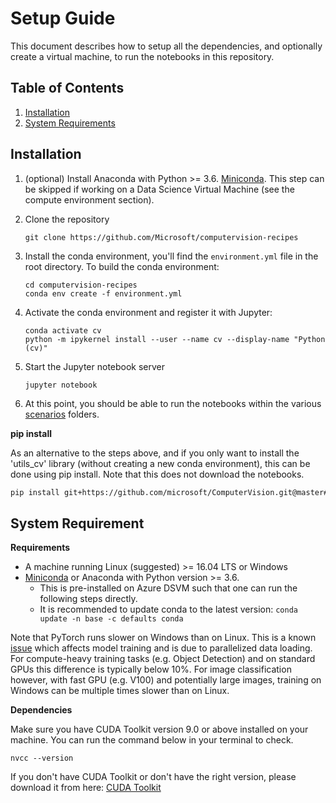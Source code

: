 # Setup Guide

This document describes how to setup all the dependencies, and optionally create a virtual machine,
to run the notebooks in this repository.


## Table of Contents

1. [Installation](#installation)
1. [System Requirements](#system-requirements)

## Installation

1. (optional) Install Anaconda with Python >= 3.6. [Miniconda](https://conda.io/miniconda.html). This step can be skipped if working on a Data Science Virtual Machine (see the compute environment section).

1. Clone the repository
    ```
    git clone https://github.com/Microsoft/computervision-recipes
    ```
1. Install the conda environment, you'll find the `environment.yml` file in the root directory. To build the conda environment:
    ```
    cd computervision-recipes
    conda env create -f environment.yml
    ```
1. Activate the conda environment and register it with Jupyter:
    ```
    conda activate cv
    python -m ipykernel install --user --name cv --display-name "Python (cv)"
    ```
1. Start the Jupyter notebook server
    ```
    jupyter notebook
    ```
1. At this point, you should be able to run the notebooks within the various [scenarios](scenarios) folders.

__pip install__

As an alternative to the steps above, and if you only want to install the 'utils_cv' library (without creating a new conda environment), this can be done using pip install. Note that this does not download the notebooks.

```bash
pip install git+https://github.com/microsoft/ComputerVision.git@master#egg=utils_cv
```


## System Requirement

__Requirements__

* A machine running Linux (suggested) >= 16.04 LTS or Windows
* [Miniconda](https://docs.conda.io/en/latest/miniconda.html) or Anaconda with Python version >= 3.6.
    * This is pre-installed on Azure DSVM such that one can run the following steps directly.
    * It is recommended to update conda to the latest version: `conda update -n base -c defaults conda`

Note that PyTorch runs slower on Windows than on Linux. This is a known [issue](https://github.com/pytorch/pytorch/issues/12831) which affects model training and is due to parallelized data loading. For compute-heavy training tasks (e.g. Object Detection) and on standard GPUs this difference is typically below 10%. For image classification however, with fast GPU (e.g. V100) and potentially large images, training on Windows can be multiple times slower than on Linux.

__Dependencies__

Make sure you have CUDA Toolkit version 9.0 or above installed on your machine. You can run the command below in your terminal to check.

```
nvcc --version
```

If you don't have CUDA Toolkit or don't have the right version, please download it from here: [CUDA Toolkit](https://developer.nvidia.com/cuda-toolkit)




